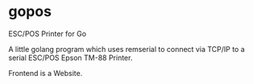 gopos
=====

ESC/POS Printer for Go

A little golang program which uses remserial to connect via TCP/IP to a serial ESC/POS Epson TM-88 Printer.

Frontend is a Website.